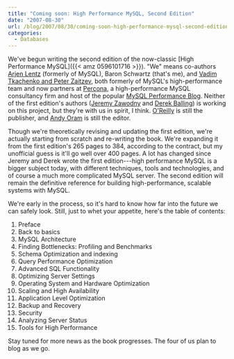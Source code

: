 ```yaml
---
title: "Coming soon: High Performance MySQL, Second Edition"
date: "2007-08-30"
url: /blog/2007/08/30/coming-soon-high-performance-mysql-second-edition/
categories:
  - Databases
---
```

We've begun writing the second edition of the now-classic [High Performance MySQL]({{< amz 0596101716 >}}). "We" means co-authors [Arjen Lentz](http://lentz.com.au/) (formerly of MySQL), Baron Schwartz (that's me), and [Vadim Tkachenko and Peter Zaitzev](http://www.mysqlperformanceblog.com/), both formerly of MySQL's high-performance team and now partners at [Percona](http://www.percona.com/), a high-performance MySQL consultancy firm and host of the popular [MySQL Performance Blog](http://www.mysqlperformanceblog.com/). Neither of the first edition's authors ([Jeremy Zawodny](http://jeremy.zawodny.com/) and [Derek Balling](http://www.oreillynet.com/pub/au/1759)) is working on this project, but they're with us in spirit, I think. [O'Reilly](http://www.oreilly.com/) is still the publisher, and [Andy Oram](http://www.oreillynet.com/pub/au/36) is still the editor.

Though we're theoretically revising and updating the first edition, we're actually starting from scratch and re-writing the book. We're expanding it from the first edition's 265 pages to 384, according to the contract, but my unofficial guess is it'll go well over 400 pages. A lot has changed since Jeremy and Derek wrote the first edition---high performance MySQL is a bigger subject today, with different techniques, tools and technologies, and of course a much more complicated MySQL server. The second edition will remain the definitive reference for building high-performance, scalable systems with MySQL.

We're early in the process, so it's hard to know how far into the future we can safely look. Still, just to whet your appetite, here's the table of contents:

1.  Preface
2.  Back to basics
3.  MySQL Architecture
4.  Finding Bottlenecks: Profiling and Benchmarks
5.  Schema Optimization and indexing
6.  Query Performance Optimization
7.  Advanced SQL Functionality
8.  Optimizing Server Settings
9.  Operating System and Hardware Optimization
10. Scaling and High Availability
11. Application Level Optimization
12. Backup and Recovery
13. Security
14. Analyzing Server Status
15. Tools for High Performance

Stay tuned for more news as the book progresses. The four of us plan to blog as we go.


